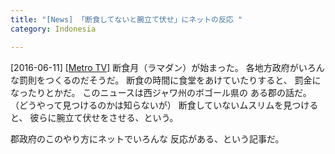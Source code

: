 ```yaml
---
title: "[News] 「断食してないと腕立て伏せ」にネットの反応 "
category: Indonesia

---
```


[2016-06-11] [[Metro TV]](http://ramadan.metrotvnews.com/khas-daerah-ramadan/aNrL91gk-respon-netizen-soal-hukuman-push-up-warga-yang-tak-puasa)  断食月（ラマダン）が始まった。
各地方政府がいろんな罰則をつくるのだそうだ。
断食の時間に食堂をあけていたりすると、
罰金になったりとかだ。
このニュースは西ジャワ州のボゴール県の
ある郡の話だ。
（どうやって見つけるのかは知らないが）
断食していないムスリムを見つけると、
彼らに腕立て伏せをさせる、という。

 郡政府のこのやり方にネットでいろんな
反応がある、という記事だ。

